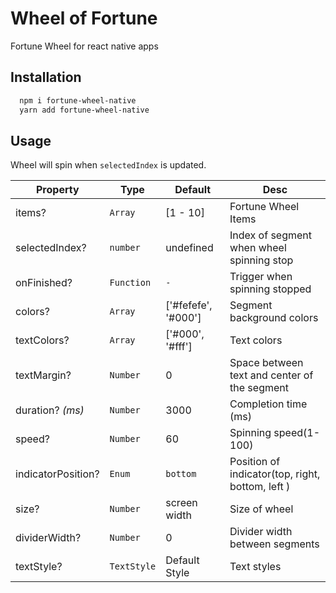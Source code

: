 # Wheel of Fortune

Fortune Wheel for react native apps

## Installation

```bash
  npm i fortune-wheel-native
  yarn add fortune-wheel-native
```

## Usage

Wheel will spin when `selectedIndex` is updated.

| Property           | Type        | Default             | Desc                                             |
| ------------------ | ----------- | ------------------- | ------------------------------------------------ |
| items?             | `Array`     | [1 - 10]            | Fortune Wheel Items                              |
| selectedIndex?     | `number`    | undefined           | Index of segment when wheel spinning stop        |
| onFinished?        | `Function`  | `-`                 | Trigger when spinning stopped                    |
| colors?            | `Array`     | ['#fefefe', '#000'] | Segment background colors                        |
| textColors?        | `Array`     | ['#000', '#fff']    | Text colors                                      |
| textMargin?        | `Number`    | 0                   | Space between text and center of the segment     |
| duration? _(ms)_   | `Number`    | 3000                | Completion time (ms)                             |
| speed?             | `Number`    | 60                  | Spinning speed(1-100)                            |
| indicatorPosition? | `Enum`      | `bottom`            | Position of indicator(top, right, bottom, left ) |
| size?              | `Number`    | screen width        | Size of wheel                                    |
| dividerWidth?      | `Number`    | 0                   | Divider width between segments                   |
| textStyle?         | `TextStyle` | Default Style       | Text styles                                      |
